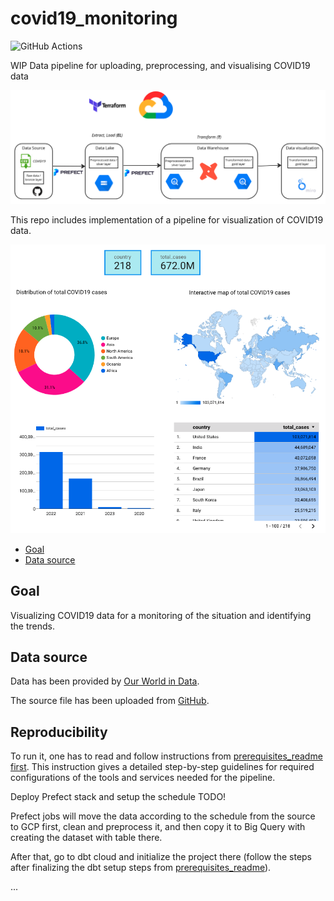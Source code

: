 # covid19_monitoring

![GitHub Actions](https://github.com/MikhailKuklin/covid19_monitoring/actions/workflows/GHA.yml/badge.svg?&branch=main&kill_cache=1)

WIP Data pipeline for uploading, preprocessing, and visualising COVID19 data 

![Project architecture](images/covid19_monitoring_architecture.png)

This repo includes implementation of a pipeline for visualization of COVID19 data.

![Dashboard](images/dashboard_example.png)

- [Goal](#Goal)
- [Data source](#Data-source)

## Goal

Visualizing COVID19 data for a monitoring of the situation and identifying the trends.

## Data source

Data has been provided by [Our World in Data](https://ourworldindata.org/coronavirus).

The source file has been uploaded from [GitHub](https://github.com/owid/covid-19-data).

## Reproducibility

To run it, one has to read and follow instructions from [prerequisites_readme first](https://github.com/MikhailKuklin/covid19_monitoring/blob/main/prerequisites_readme.md).
This instruction gives a detailed step-by-step guidelines for required configurations of the tools and services needed for the pipeline.

Deploy Prefect stack and setup the schedule TODO!

Prefect jobs will move the data according to the schedule from the source to GCP first, clean and preprocess it, and then copy it to Big Query with creating the dataset with table there.

After that, go to dbt cloud and initialize the project there (follow the steps after finalizing the dbt setup steps from [prerequisites_readme](https://github.com/MikhailKuklin/covid19_monitoring/blob/main/prerequisites_readme.md)).

...


